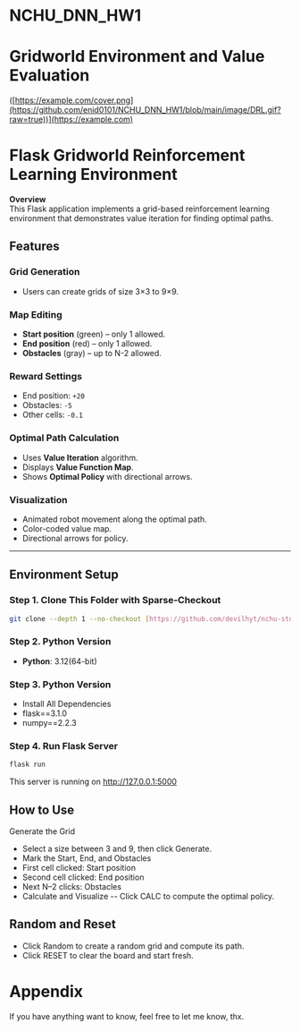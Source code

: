 # NCHU_DNN_HW1
# Gridworld Environment and Value Evaluation

([https://example.com/cover.png](https://github.com/enid0101/NCHU_DNN_HW1/blob/main/image/DRL.gif?raw=true))](https://example.com)

# Flask Gridworld Reinforcement Learning Environment

**Overview**  
This Flask application implements a grid-based reinforcement learning environment that demonstrates value iteration for finding optimal paths.

## Features

### Grid Generation
- Users can create grids of size 3×3 to 9×9.

### Map Editing
- **Start position** (green) – only 1 allowed.  
- **End position** (red) – only 1 allowed.  
- **Obstacles** (gray) – up to N-2 allowed.

### Reward Settings
- End position: `+20`  
- Obstacles: `-5`  
- Other cells: `-0.1`

### Optimal Path Calculation
- Uses **Value Iteration** algorithm.  
- Displays **Value Function Map**.  
- Shows **Optimal Policy** with directional arrows.

### Visualization
- Animated robot movement along the optimal path.  
- Color-coded value map.  
- Directional arrows for policy.

---

## Environment Setup
### Step 1. Clone This Folder with Sparse-Checkout
```bash
git clone --depth 1 --no-checkout [https://github.com/devilhyt/nchu-stuff.git](https://github.com/enid0101/NCHU_DNN_HW1)
```
### Step 2. Python Version
- **Python**: 3.12(64-bit)

### Step 3. Python Version
- Install All Dependencies
- flask==3.1.0
- numpy==2.2.3

### Step 4. Run Flask Server
```bash
flask run
```
This server is running on http://127.0.0.1:5000

## How to Use
Generate the Grid
- Select a size between 3 and 9, then click Generate.
- Mark the Start, End, and Obstacles
- First cell clicked: Start position
- Second cell clicked: End position
- Next N–2 clicks: Obstacles
- Calculate and Visualize
-- Click CALC to compute the optimal policy.

## Random and Reset
- Click Random to create a random grid and compute its path.
- Click RESET to clear the board and start fresh.

# Appendix
If you have anything want to know, feel free to let me know, thx.
